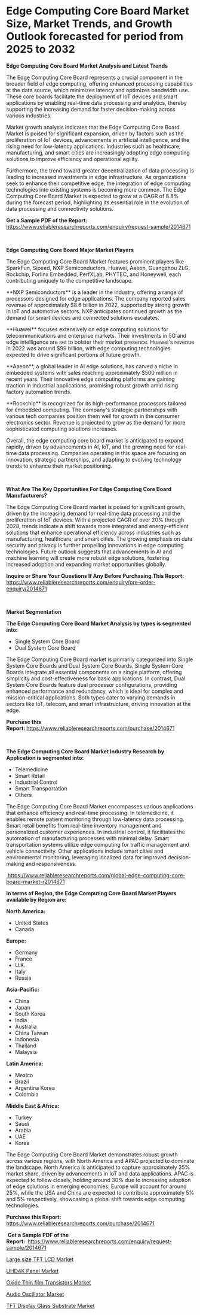 <p><h1>Edge Computing Core Board Market Size, Market Trends, and Growth Outlook forecasted for period from 2025 to 2032</h1></p><p><strong>Edge Computing Core Board Market Analysis and Latest Trends</strong></p>
<p><p>The Edge Computing Core Board represents a crucial component in the broader field of edge computing, offering enhanced processing capabilities at the data source, which minimizes latency and optimizes bandwidth use. These core boards facilitate the deployment of IoT devices and smart applications by enabling real-time data processing and analytics, thereby supporting the increasing demand for faster decision-making across various industries.</p><p>Market growth analysis indicates that the Edge Computing Core Board Market is poised for significant expansion, driven by factors such as the proliferation of IoT devices, advancements in artificial intelligence, and the rising need for low-latency applications. Industries such as healthcare, manufacturing, and smart cities are increasingly adopting edge computing solutions to improve efficiency and operational agility.</p><p>Furthermore, the trend toward greater decentralization of data processing is leading to increased investments in edge infrastructure. As organizations seek to enhance their competitive edge, the integration of edge computing technologies into existing systems is becoming more common. The Edge Computing Core Board Market is expected to grow at a CAGR of 8.8% during the forecast period, highlighting its essential role in the evolution of data processing and connectivity solutions.</p></p>
<p><strong>Get a Sample PDF of the Report:&nbsp;</strong> <a href="https://www.reliableresearchreports.com/enquiry/request-sample/2014671?utm_campaign=24&utm_medium=2&utm_source=Github&utm_content=ia&utm_term=17012025&utm_id=edge-computing-core-board">https://www.reliableresearchreports.com/enquiry/request-sample/2014671</a></p>
<p>&nbsp;</p>
<p><strong>Edge Computing Core Board Major Market Players</strong></p>
<p><p>The Edge Computing Core Board Market features prominent players like SparkFun, Sipeed, NXP Semiconductors, Huawei, Aaeon, Guangzhou ZLG, Rockchip, Forlinx Embedded, PerfXLab, PHYTEC, and Honeywell, each contributing uniquely to the competitive landscape.</p><p>**NXP Semiconductors** is a leader in the industry, offering a range of processors designed for edge applications. The company reported sales revenue of approximately $8.6 billion in 2022, supported by strong growth in IoT and automotive sectors. NXP anticipates continued growth as the demand for smart devices and connected solutions escalates.</p><p>**Huawei** focuses extensively on edge computing solutions for telecommunications and enterprise markets. Their investments in 5G and edge intelligence are set to bolster their market presence. Huawei's revenue in 2022 was around $99 billion, with edge computing technologies expected to drive significant portions of future growth.</p><p>**Aaeon**, a global leader in AI edge solutions, has carved a niche in embedded systems with sales reaching approximately $500 million in recent years. Their innovative edge computing platforms are gaining traction in industrial applications, promising robust growth amid rising factory automation trends.</p><p>**Rockchip** is recognized for its high-performance processors tailored for embedded computing. The company's strategic partnerships with various tech companies position them well for growth in the consumer electronics sector. Revenue is projected to grow as the demand for more sophisticated computing solutions increases.</p><p>Overall, the edge computing core board market is anticipated to expand rapidly, driven by advancements in AI, IoT, and the growing need for real-time data processing. Companies operating in this space are focusing on innovation, strategic partnerships, and adapting to evolving technology trends to enhance their market positioning.</p></p>
<p>&nbsp;</p>
<p><strong>What Are The Key Opportunities For Edge Computing Core Board Manufacturers?</strong></p>
<p><p>The Edge Computing Core Board market is poised for significant growth, driven by the increasing demand for real-time data processing and the proliferation of IoT devices. With a projected CAGR of over 20% through 2028, trends indicate a shift towards more integrated and energy-efficient solutions that enhance operational efficiency across industries such as manufacturing, healthcare, and smart cities. The growing emphasis on data security and privacy is further propelling innovations in edge computing technologies. Future outlook suggests that advancements in AI and machine learning will create more robust edge solutions, fostering increased adoption and expanding market opportunities globally.</p></p>
<p><strong>Inquire or Share Your Questions If Any Before Purchasing This Report:</strong> <a href="https://www.reliableresearchreports.com/enquiry/pre-order-enquiry/2014671?utm_campaign=24&utm_medium=2&utm_source=Github&utm_content=ia&utm_term=17012025&utm_id=edge-computing-core-board">https://www.reliableresearchreports.com/enquiry/pre-order-enquiry/2014671</a></p>
<p>&nbsp;</p>
<p><strong>Market Segmentation</strong></p>
<p><strong>The Edge Computing Core Board Market Analysis by types is segmented into:</strong></p>
<p><ul><li>Single System Core Board</li><li>Dual System Core Board</li></ul></p>
<p><p>The Edge Computing Core Board market is primarily categorized into Single System Core Boards and Dual System Core Boards. Single System Core Boards integrate all essential components on a single platform, offering simplicity and cost-effectiveness for basic applications. In contrast, Dual System Core Boards feature dual processor configurations, providing enhanced performance and redundancy, which is ideal for complex and mission-critical applications. Both types cater to varying demands in sectors like IoT, telecom, and smart infrastructure, driving innovation at the edge.</p></p>
<p><strong>Purchase this Report:&nbsp;</strong><a href="https://www.reliableresearchreports.com/purchase/2014671?utm_campaign=24&utm_medium=2&utm_source=Github&utm_content=ia&utm_term=17012025&utm_id=edge-computing-core-board">https://www.reliableresearchreports.com/purchase/2014671</a></p>
<p>&nbsp;</p>
<p><strong>The Edge Computing Core Board Market Industry Research by Application is segmented into:</strong></p>
<p><ul><li>Telemedicine</li><li>Smart Retail</li><li>Industrial Control</li><li>Smart Transportation</li><li>Others</li></ul></p>
<p><p>The Edge Computing Core Board Market encompasses various applications that enhance efficiency and real-time processing. In telemedicine, it enables remote patient monitoring through low-latency data processing. Smart retail benefits from real-time inventory management and personalized customer experiences. In industrial control, it facilitates the automation of manufacturing processes with minimal delay. Smart transportation systems utilize edge computing for traffic management and vehicle connectivity. Other applications include smart cities and environmental monitoring, leveraging localized data for improved decision-making and responsiveness.</p></p>
<p><a href="https://www.reliableresearchreports.com/global-edge-computing-core-board-market-r2014671?utm_campaign=24&utm_medium=2&utm_source=Github&utm_content=ia&utm_term=17012025&utm_id=edge-computing-core-board">&nbsp;https://www.reliableresearchreports.com/global-edge-computing-core-board-market-r2014671</a></p>
<p><strong>In terms of Region, the Edge Computing Core Board Market Players available by Region are:</strong></p>
<p>
    <p> <strong> North America: </strong>
        <ul>
            <li>United States</li>
            <li>Canada</li>
        </ul>
        </p> 
    <p> <strong> Europe: </strong>
        <ul>
            <li>Germany</li>
            <li>France</li>
            <li>U.K.</li>
            <li>Italy</li>
            <li>Russia</li>
        </ul>
        </p> 
    <p> <strong> Asia-Pacific: </strong>
        <ul>
            <li>China</li>
            <li>Japan</li>
            <li>South Korea</li>
            <li>India</li>
            <li>Australia</li>
            <li>China Taiwan</li>
            <li>Indonesia</li>
            <li>Thailand</li>
            <li>Malaysia</li>
        </ul>
        </p> 
    <p> <strong> Latin America: </strong>
        <ul>
            <li>Mexico</li>
            <li>Brazil</li>
            <li>Argentina Korea</li>
            <li>Colombia</li>
        </ul>
        </p> 
    <p> <strong> Middle East & Africa: </strong>
        <ul>
            <li>Turkey</li>
            <li>Saudi</li>
            <li>Arabia</li>
            <li>UAE</li>
            <li>Korea</li>
        </ul>
    </p>
    </p>
<p><p>The Edge Computing Core Board Market demonstrates robust growth across various regions, with North America and APAC projected to dominate the landscape. North America is anticipated to capture approximately 35% market share, driven by advancements in IoT and data applications. APAC is expected to follow closely, holding around 30% due to increasing adoption of edge solutions in emerging economies. Europe will account for around 25%, while the USA and China are expected to contribute approximately 5% and 5% respectively, showcasing a global shift towards edge computing technologies.</p></p>
<p><strong>Purchase this Report: </strong><a href="https://www.reliableresearchreports.com/purchase/2014671?utm_campaign=24&utm_medium=2&utm_source=Github&utm_content=ia&utm_term=17012025&utm_id=edge-computing-core-board">https://www.reliableresearchreports.com/purchase/2014671</a></p>
<p>&nbsp;<strong>Get a Sample PDF of the Report:&nbsp;&nbsp;</strong><a href="https://www.reliableresearchreports.com/enquiry/request-sample/2014671?utm_campaign=24&utm_medium=2&utm_source=Github&utm_content=ia&utm_term=17012025&utm_id=edge-computing-core-board">https://www.reliableresearchreports.com/enquiry/request-sample/2014671</a></p>
<p><strong></strong></p>
<p><p><a href="https://github.com/shirleenfraker87/Market-Research-Report-List-1/blob/main/large-size-tft-lcd-market.md?utm_campaign=24&utm_medium=2&utm_source=Github&utm_content=ia&utm_term=17012025&utm_id=edge-computing-core-board">Large size TFT LCD Market</a></p><p><a href="https://github.com/jerhoskinson197676/Market-Research-Report-List-1/blob/main/uhd4k-panel-market.md?utm_campaign=24&utm_medium=2&utm_source=Github&utm_content=ia&utm_term=17012025&utm_id=edge-computing-core-board">UHD4K Panel Market</a></p><p><a href="https://github.com/norbeludie83/Market-Research-Report-List-1/blob/main/oxide-thin-film-transistors-market.md?utm_campaign=24&utm_medium=2&utm_source=Github&utm_content=ia&utm_term=17012025&utm_id=edge-computing-core-board">Oxide Thin film Transistors Market</a></p><p><a href="https://github.com/mezokathleen834/Market-Research-Report-List-1/blob/main/audio-oscillator-market.md?utm_campaign=24&utm_medium=2&utm_source=Github&utm_content=ia&utm_term=17012025&utm_id=edge-computing-core-board">Audio Oscillator Market</a></p><p><a href="https://github.com/JosephineMcguire65/Market-Research-Report-List-1/blob/main/tft-display-glass-substrate-market.md?utm_campaign=24&utm_medium=2&utm_source=Github&utm_content=ia&utm_term=17012025&utm_id=edge-computing-core-board">TFT Display Glass Substrate Market</a></p></p>